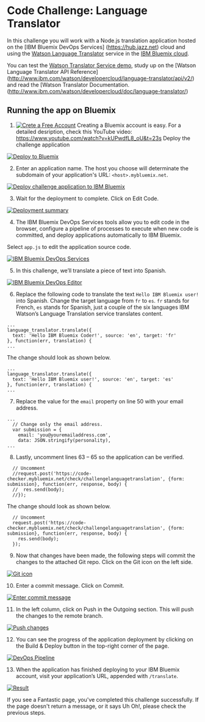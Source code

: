 # Code Challenge: Language Translator
In this challenge you will work with a Node.js translation application hosted on the [IBM Bluemix DevOps Services] (https://hub.jazz.net) cloud and using the [Watson Language Translator](https://www.ibm.com/watson/developercloud/language-translator.html) service in the [IBM Bluemix cloud](https://bluemix.net/). 

You can test the [Watson Translator Service demo](https://language-translator-demo.mybluemix.net/), study up on the [Watson Language Translator API Reference] (http://www.ibm.com/watson/developercloud/language-translator/api/v2/) and read the [Watson Translator Documentation.(http://www.ibm.com/watson/developercloud/doc/language-translator/) 

## Running the app on Bluemix
1. [![Crete a Free Account](./img/createaccount.png)](./img/createaccount.png)
Creating a Bluemix account is easy. For a detailed desription, check this YouTube video: https://www.youtube.com/watch?v=kUPwdfL8_oU&t=23s 
Deploy the challenge application

 [![Deploy to Bluemix](https://bluemix.net/deploy/button.png)](https://bluemix.net/deploy?repository=https://github.com/bluemix-code-challenge/challenge-languagetranslation.git)

2. Enter an application name. The host you choose will determinate the subdomain of your application's URL: `<host>.mybluemix.net`.

  [![Deploy challenge application to IBM Bluemix](./img/deploy.png)](./img/deploy.png)

3. Wait for the deployment to complete. Click on Edit Code.

  [![Deployment summary](./img/deploymentsummary.png)](./img/deploymentsummary.png)

4. The IBM Bluemix DevOps Services tools allow you to edit code in the browser, configure a pipeline of processes to execute when new code is committed, and deploy applications automatically to IBM Bluemix.

  Select `app.js` to edit the application source code.

  [![IBM Bluemix DevOps Services](./img/devops.png)](./img/devops.png)

5. In this challenge, we’ll translate a piece of text into Spanish.

  [![IBM Bluemix DevOps Editor](./img/editor.png)](./img/editor.png)

6. Replace the following code to translate the text `Hello IBM Bluemix user!` into Spanish. Change the target language from `fr` to `es`. `fr` stands for French, `es` stands for Spanish, just a couple of the six languages IBM Watson’s Language Translation service translates content.

  ```
  ...
  language_translator.translate({
    text: 'Hello IBM Bluemix Coder!', source: 'en', target: 'fr'
  }, function(err, translation) {
  ...
  ```

  The change should look as shown below.

  ```
  ...
  language_translator.translate({
    text: 'Hello IBM Bluemix user!', source: 'en', target: 'es'
  }, function(err, translation) {
  ...
  ```


7. Replace the value for the `email` property on line 50 with your email address.
  ```
  ...
    // Change only the email address.
    var submission = {
      email: 'you@youremailaddress.com',
      data: JSON.stringify(personality),
  ...
  ```

8. Lastly, uncomment lines 63 – 65 so the application can be verified.

  ```
    // Uncomment
    //request.post('https://code-checker.mybluemix.net/check/challengelanguagetranslation', {form: submission}, function(err, response, body) {
    //  res.send(body);
    //});
  ```

  The change should look as shown below.

  ```
    // Uncomment
    request.post('https://code-checker.mybluemix.net/check/challengelanguagetranslation', {form: submission}, function(err, response, body) {
      res.send(body);
    });
  ```

9. Now that changes have been made, the following steps will commit the changes to the attached Git repo. Click on the Git icon on the left side.

  [![Git icon](./img/giticon.png)](./img/giticon.png)

10. Enter a commit message. Click on Commit.

  [![Enter commit message](./img/commit.png)](./img/commit.png)

11. In the left column, click on Push in the Outgoing section. This will push the changes to the remote branch.

  [![Push changes](./img/push.png)](./img/push.png)

12. You can see the progress of the application deployment by clicking on the Build & Deploy button in the top-right corner of the page.

  [![DevOps Pipeline](./img/pipeline.png)](./img/pipeline.png)

13. When the application has finished deploying to your IBM Bluemix account, visit your application’s URL, appended with `/translate`.

  [![Result](./img/result.png)](./img/result.png)

  If you see a Fantastic page, you've completed this challenge successfully. If the page doesn't return a message, or it says Uh Oh!, please check the previous steps.
